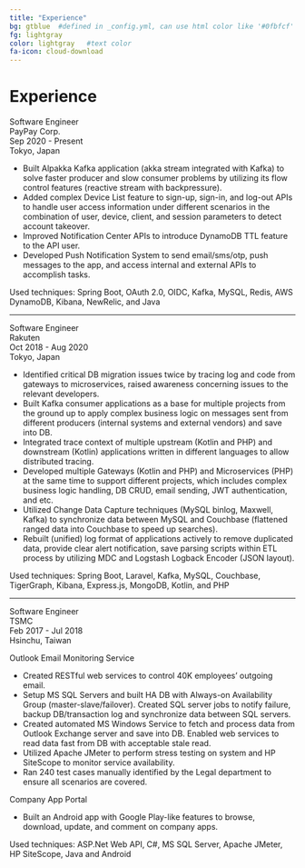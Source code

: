 ```yaml
---
title: "Experience"
bg: gtblue  #defined in _config.yml, can use html color like '#0fbfcf'
fg: lightgray
color: lightgray   #text color
fa-icon: cloud-download
---
```

# Experience

Software Engineer<br>
PayPay Corp.<br>
Sep 2020 - Present<br>
Tokyo, Japan<br>

- Built Alpakka Kafka application (akka stream integrated with Kafka) to solve faster producer and slow consumer problems by utilizing its flow control features (reactive stream with backpressure).
- Added complex Device List feature to sign-up, sign-in, and log-out APIs to handle user access information under different scenarios in the combination of user, device, client, and session parameters to detect account takeover.
- Improved Notification Center APIs to introduce DynamoDB TTL feature to the API user.
- Developed Push Notification System to send email/sms/otp, push messages to the app, and access internal and external APIs to accomplish tasks.

Used techniques: Spring Boot, OAuth 2.0, OIDC, Kafka, MySQL, Redis, AWS DynamoDB, Kibana, NewRelic, and Java

-------------------------

Software Engineer<br>
Rakuten<br>
Oct 2018 - Aug 2020<br>
Tokyo, Japan<br>

- Identified critical DB migration issues twice by tracing log and code from gateways to microservices, raised awareness concerning issues to the relevant developers.
- Built Kafka consumer applications as a base for multiple projects from the ground up to apply complex business logic on messages sent from different producers (internal systems and external vendors) and save into DB.
- Integrated trace context of multiple upstream (Kotlin and PHP) and downstream (Kotlin) applications written in different languages to allow distributed tracing.
- Developed multiple Gateways (Kotlin and PHP) and Microservices (PHP) at the same time to support different projects, which includes complex business logic handling, DB CRUD, email sending, JWT authentication, and etc.
- Utilized Change Data Capture techniques (MySQL binlog, Maxwell, Kafka) to synchronize data between MySQL and Couchbase (flattened ranged data into Couchbase to speed up searches).
- Rebuilt (unified) log format of applications actively to remove duplicated data, provide clear alert notification, save parsing scripts within ETL process by utilizing MDC and Logstash Logback Encoder (JSON layout).

Used techniques: Spring Boot, Laravel, Kafka, MySQL, Couchbase, TigerGraph, Kibana, Express.js, MongoDB, Kotlin, and PHP

-------------------------

Software Engineer<br>
TSMC<br>
Feb 2017 - Jul 2018<br>
Hsinchu, Taiwan<br>

Outlook Email Monitoring Service
- Created RESTful web services to control 40K employees’ outgoing email.
- Setup MS SQL Servers and built HA DB with Always-on Availability Group (master-slave/failover). Created SQL server jobs to notify failure, backup DB/transaction log and synchronize data between SQL servers.
- Created automated MS Windows Service to fetch and process data from Outlook Exchange server and save into DB. Enabled web services to read data fast from DB with acceptable stale read.
- Utilized Apache JMeter to perform stress testing on system and HP SiteScope to monitor service availability.
- Ran 240 test cases manually identified by the Legal department to ensure all scenarios are covered.

Company App Portal
- Built an Android app with Google Play-like features to browse, download, update, and comment on company apps.

Used techniques: ASP.Net Web API, C#, MS SQL Server, Apache JMeter, HP SiteScope, Java and Android



<!-- The source code for the *argon.js* framework, samples and documentation are all available on this github site, and use the Apache 2.0 Open Source License. 

The Argon4 Browser application is available for free on the iTunes App Store for iOS and the Google Play Store for Android.

<center><a href="https://itunes.apple.com/us/app/argon4/id1089308600?ls=1&mt=8"><img src="img/Download_on_the_App_Store_Badge_US-UK_135x40.svg"></a>

<a href="https://play.google.com/store/apps/details?id=edu.gatech.argon4"><img src="img/google-play-badge.png" style="height: 40px;"></a></center>

<p></p>
<em style=" font-size:smaller">Google Play and the Google Play logo are trademarks of Google Inc.  Apple and the Apple logo are trademarks of Apple Inc., registered in the U.S. and other countries. App Store is a service mark of Apple Inc., registered in the U.S. and other countries.</em> -->